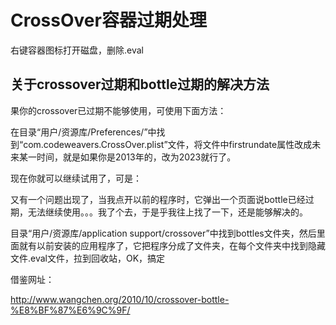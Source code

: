 # CrossOver容器过期处理

右键容器图标打开磁盘，删除.eval

## 关于crossover过期和bottle过期的解决方法

果你的crossover已过期不能够使用，可使用下面方法：

在目录“用户/资源库/Preferences/”中找到“com.codeweavers.CrossOver.plist”文件，将文件中firstrundate属性改成未来某一时间，就是如果你是2013年的，改为2023就行了。

现在你就可以继续试用了，可是：

又有一个问题出现了，当我点开以前的程序时，它弹出一个页面说bottle已经过期，无法继续使用。。。我了个去，于是乎我往上找了一下，还是能够解决的。

目录“用户/资源库/application support/crossover”中找到bottles文件夹，然后里面就有以前安装的应用程序了，它把程序分成了文件夹，在每个文件夹中找到隐藏文件.eval文件，拉到回收站，OK，搞定

借鉴网址：

http://www.wangchen.org/2010/10/crossover-bottle-%E8%BF%87%E6%9C%9F/

